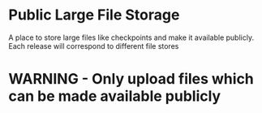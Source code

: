 # Public Large File Storage
A place to store large files like checkpoints and make it available publicly.
Each release will correspond to different file stores

# WARNING - Only upload files which can be made available publicly


